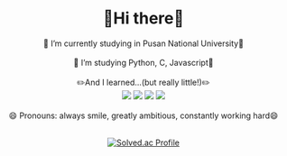 <h1 align="center"> 👋Hi there👋</h1>

<div align = "center">
  🌱 I’m currently studying in Pusan National University🌱
  <br><br>
  🤔 I’m studying Python, C, Javascript🤔
  <br><br>
  ✏️And I learned...(but really little!)✏️
  <br>
  <img src="https://img.shields.io/badge/html-E34F26?style=for-the-badge&logo=html5&logoColor=white">
  <img src="https://img.shields.io/badge/css-1572B6?style=for-the-badge&logo=css3&logoColor=white">
  <img src="https://img.shields.io/badge/javascript-F7DF1E?style=for-the-badge&logo=javascript&logoColor=black">
  <img src="https://img.shields.io/badge/jquery-0769AD?style=for-the-badge&logo=jquery&logoColor=white">
  <br>
  <br>
  😄 Pronouns: always smile, greatly ambitious, constantly working hard😄
  <br><br>
  
  [![Solved.ac Profile](http://mazassumnida.wtf/api/v2/generate_badge?boj=geemin2514)](https://solved.ac/geemin2514/)
  

</div>




<!--
**stopmin/stopmin** is a ✨ _special_ ✨ repository because its `README.md` (this file) appears on your GitHub profile.

Here are some ideas to get you started:


- 🔭 I’m currently working on PNU
- 👯 I’m looking to collaborate on ...
- 🤔 I’m looking for help with ...
- 💬 Ask me about ...
- 📫 How to reach me: ...
- 😄 Pronouns: ...
- ⚡ Fun fact: ...
-->
